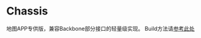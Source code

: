 Chassis
=======

地图APP专供版，兼容Backbone部分接口的轻量级实现。
Build方法请[参考此处](https://github.com/BaiduFE/Chassis/issues/29)





